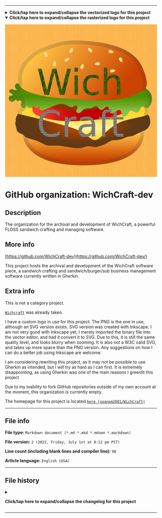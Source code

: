 
***

<details><summary><b lang="en">Click/tap here to expand/collapse the vectorized logo for this project</b></summary>

![WichCraft_Icon_1024px.svg failed to load. The file may be missing or corrupt. Check the file path for errors first.](/AdditionalInfo/2/WichCraft-dev/WichCraft_Icon_1024px.svg)

</details>

<details open><summary><b lang="en">Click/tap here to expand/collapse the rasterized logo for this project</b></summary>

![WichCraft_Icon_1024px_HighCompression.png failed to load. The file may be missing or corrupt. Check the file path for errors first.](/AdditionalInfo/2/WichCraft-dev/WichCraft_Icon_1024px_HighCompression.png)

</details>

# GitHub organization: WichCraft-dev

## Description

The organization for the archival and development of WichCraft, a powerful FLOSS sandwich crafting and managing software.

## More info

[https://github.com/WichCraft-dev](https://github.com/WichCraft-dev/)

This project hosts the archival and development of the WichCraft software piece, a sandwich crafting and sandwich/burger/sub business management software currently written in Gherkin.

## Extra info

This is not a category project.

[`Wichcraft`](https://github.com/Wichcraft/) was already taken.

I have a custom logo in use for this project. The PNG is the one in use, although an SVG version exists. SVG version was created with Inkscape. I am not very good with Inkscape yet, I merely imported the binary file into the vector editor, and had it convert it to SVG. Due to this, it is still the same quality level, and looks blurry when zooming. It is also not a W3C valid SVG, and takes up more space than the PNG version. Any suggestions on how I can do a better job using Inkscape are welcome.

I am considering rewriting this project, as it may not be possible to use Gherkin as intended, but I will try as hard as I can first. It is extremely disappointing, as using Gherkin was one of the main reasons I greenlit this project

Due to my inability to fork GitHub repositories outside of my own account at the moment, this organization is currently empty.

The homepage for this project is located [`here (seanpm2001/WichCraft)`](https://github.com/seanpm2001/WichCraft/)

<!--
There is no current home repository for this project.
!-->

***

## File info

**File type:** `Markdown document (*.md *.mkd *.mdown *.markdown)`

**File version:** `2 (2022, Friday, July 1st at 8:12 pm PST)`

**Line count (including blank lines and compiler line):** `98`

**Article language:** `English (USA)`

***

## File history

<details><summary><p lang="en"><b>Click/tap here to expand/collapse the changelog for this project</b></p></summary>

<details><summary><p lang="en"><b>Version 1 (2022, Friday, July 1st at 8:04 pm PST)</b></p></summary>

**This version was made by:** [`@seanpm2001`](https://github.com/seanpm2001/)

> Changes:

- [x] Started the file
- [x] Referenced the organization icon (raster)
- [x] Referenced the organization icon (vector)
- [x] Added the organization description
- [x] Added the `more info` section
- [x] Added the `extra info` section
- [x] Added the `file info` section
- [x] Added the `file history` section
- [ ] No other changes in version 1

</details>

<details><summary><p lang="en"><b>Version 2 (2022, Friday, July 1st at 8:12 pm PST)</b></p></summary>

**This version was made by:** [`@seanpm2001`](https://github.com/seanpm2001/)

> Changes:

- [x] Fixed the vector logo link
- [x] Updated the `file info` section
- [x] Updated the `file history` section
- [ ] No other changes in version 1

</details>

</details>

***
